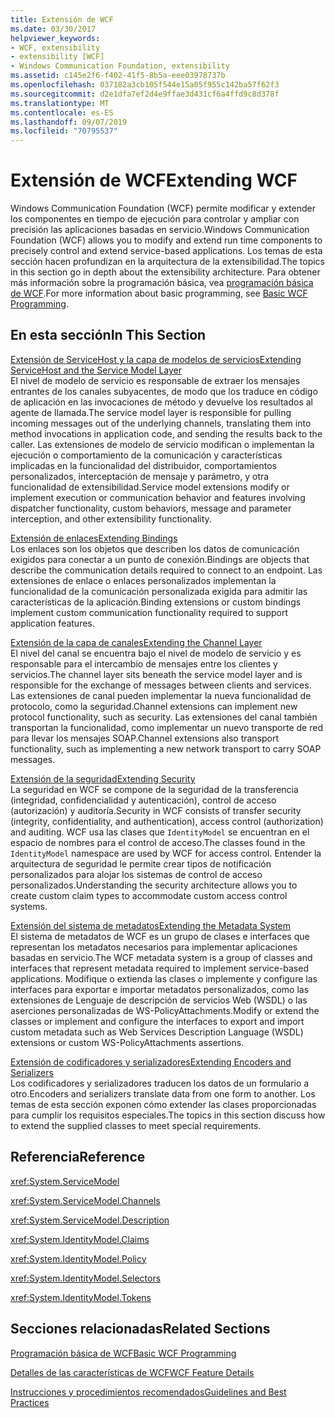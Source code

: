 ```yaml
---
title: Extensión de WCF
ms.date: 03/30/2017
helpviewer_keywords:
- WCF, extensibility
- extensibility [WCF]
- Windows Communication Foundation, extensibility
ms.assetid: c145e2f6-f402-41f5-8b5a-eee03978737b
ms.openlocfilehash: 037182a3cb105f544e15a05f955c142ba57f62f3
ms.sourcegitcommit: d2e1dfa7ef2d4e9ffae3d431cf6a4ffd9c8d378f
ms.translationtype: MT
ms.contentlocale: es-ES
ms.lasthandoff: 09/07/2019
ms.locfileid: "70795537"
---
```

# <a name="extending-wcf"></a><span data-ttu-id="896cd-102">Extensión de WCF</span><span class="sxs-lookup"><span data-stu-id="896cd-102">Extending WCF</span></span>
<span data-ttu-id="896cd-103">Windows Communication Foundation (WCF) permite modificar y extender los componentes en tiempo de ejecución para controlar y ampliar con precisión las aplicaciones basadas en servicio.</span><span class="sxs-lookup"><span data-stu-id="896cd-103">Windows Communication Foundation (WCF) allows you to modify and extend run time components to precisely control and extend service-based applications.</span></span> <span data-ttu-id="896cd-104">Los temas de esta sección hacen profundizan en la arquitectura de la extensibilidad.</span><span class="sxs-lookup"><span data-stu-id="896cd-104">The topics in this section go in depth about the extensibility architecture.</span></span> <span data-ttu-id="896cd-105">Para obtener más información sobre la programación básica, vea [programación básica de WCF](../basic-wcf-programming.md).</span><span class="sxs-lookup"><span data-stu-id="896cd-105">For more information about basic programming, see [Basic WCF Programming](../basic-wcf-programming.md).</span></span>  
  
## <a name="in-this-section"></a><span data-ttu-id="896cd-106">En esta sección</span><span class="sxs-lookup"><span data-stu-id="896cd-106">In This Section</span></span>  
 [<span data-ttu-id="896cd-107">Extensión de ServiceHost y la capa de modelos de servicios</span><span class="sxs-lookup"><span data-stu-id="896cd-107">Extending ServiceHost and the Service Model Layer</span></span>](extending-servicehost-and-the-service-model-layer.md)  
 <span data-ttu-id="896cd-108">El nivel de modelo de servicio es responsable de extraer los mensajes entrantes de los canales subyacentes, de modo que los traduce en código de aplicación en las invocaciones de método y devuelve los resultados al agente de llamada.</span><span class="sxs-lookup"><span data-stu-id="896cd-108">The service model layer is responsible for pulling incoming messages out of the underlying channels, translating them into method invocations in application code, and sending the results back to the caller.</span></span>  <span data-ttu-id="896cd-109">Las extensiones de modelo de servicio modifican o implementan la ejecución o comportamiento de la comunicación y características implicadas en la funcionalidad del distribuidor, comportamientos personalizados, interceptación de mensaje y parámetro, y otra funcionalidad de extensibilidad.</span><span class="sxs-lookup"><span data-stu-id="896cd-109">Service model extensions modify or implement execution or communication behavior and features involving dispatcher functionality, custom behaviors, message and parameter interception, and other extensibility functionality.</span></span>  
  
 [<span data-ttu-id="896cd-110">Extensión de enlaces</span><span class="sxs-lookup"><span data-stu-id="896cd-110">Extending Bindings</span></span>](extending-bindings.md)  
 <span data-ttu-id="896cd-111">Los enlaces son los objetos que describen los datos de comunicación exigidos para conectar a un punto de conexión.</span><span class="sxs-lookup"><span data-stu-id="896cd-111">Bindings are objects that describe the communication details required to connect to an endpoint.</span></span> <span data-ttu-id="896cd-112">Las extensiones de enlace o enlaces personalizados implementan la funcionalidad de la comunicación personalizada exigida para admitir las características de la aplicación.</span><span class="sxs-lookup"><span data-stu-id="896cd-112">Binding extensions or custom bindings implement custom communication functionality required to support application features.</span></span>  
  
 [<span data-ttu-id="896cd-113">Extensión de la capa de canales</span><span class="sxs-lookup"><span data-stu-id="896cd-113">Extending the Channel Layer</span></span>](extending-the-channel-layer.md)  
 <span data-ttu-id="896cd-114">El nivel del canal se encuentra bajo el nivel de modelo de servicio y es responsable para el intercambio de mensajes entre los clientes y servicios.</span><span class="sxs-lookup"><span data-stu-id="896cd-114">The channel layer sits beneath the service model layer and is responsible for the exchange of messages between clients and services.</span></span> <span data-ttu-id="896cd-115">Las extensiones de canal pueden implementar la nueva funcionalidad de protocolo, como la seguridad.</span><span class="sxs-lookup"><span data-stu-id="896cd-115">Channel extensions can implement new protocol functionality, such as security.</span></span> <span data-ttu-id="896cd-116">Las extensiones del canal también transportan la funcionalidad, como implementar un nuevo transporte de red para llevar los mensajes SOAP.</span><span class="sxs-lookup"><span data-stu-id="896cd-116">Channel extensions also transport functionality, such as implementing a new network transport to carry SOAP messages.</span></span>  
  
 [<span data-ttu-id="896cd-117">Extensión de la seguridad</span><span class="sxs-lookup"><span data-stu-id="896cd-117">Extending Security</span></span>](extending-security.md)  
 <span data-ttu-id="896cd-118">La seguridad en WCF se compone de la seguridad de la transferencia (integridad, confidencialidad y autenticación), control de acceso (autorización) y auditoría.</span><span class="sxs-lookup"><span data-stu-id="896cd-118">Security in WCF consists of transfer security (integrity, confidentiality, and authentication), access control (authorization) and auditing.</span></span> <span data-ttu-id="896cd-119">WCF usa las clases que `IdentityModel` se encuentran en el espacio de nombres para el control de acceso.</span><span class="sxs-lookup"><span data-stu-id="896cd-119">The classes found in the `IdentityModel` namespace are used by WCF for access control.</span></span> <span data-ttu-id="896cd-120">Entender la arquitectura de seguridad le permite crear tipos de notificación personalizados para alojar los sistemas de control de acceso personalizados.</span><span class="sxs-lookup"><span data-stu-id="896cd-120">Understanding the security architecture allows you to create custom claim types to accommodate custom access control systems.</span></span>  
  
 [<span data-ttu-id="896cd-121">Extensión del sistema de metadatos</span><span class="sxs-lookup"><span data-stu-id="896cd-121">Extending the Metadata System</span></span>](extending-the-metadata-system.md)  
 <span data-ttu-id="896cd-122">El sistema de metadatos de WCF es un grupo de clases e interfaces que representan los metadatos necesarios para implementar aplicaciones basadas en servicio.</span><span class="sxs-lookup"><span data-stu-id="896cd-122">The WCF metadata system is a group of classes and interfaces that represent metadata required to implement service-based applications.</span></span> <span data-ttu-id="896cd-123">Modifique o extienda las clases o implemente y configure las interfaces para exportar e importar metadatos personalizados, como las extensiones de Lenguaje de descripción de servicios Web (WSDL) o las aserciones personalizadas de WS-PolicyAttachments.</span><span class="sxs-lookup"><span data-stu-id="896cd-123">Modify or extend the classes or implement and configure the interfaces to export and import custom metadata such as Web Services Description Language (WSDL) extensions or custom WS-PolicyAttachments assertions.</span></span>  
  
 [<span data-ttu-id="896cd-124">Extensión de codificadores y serializadores</span><span class="sxs-lookup"><span data-stu-id="896cd-124">Extending Encoders and Serializers</span></span>](extending-encoders-and-serializers.md)  
 <span data-ttu-id="896cd-125">Los codificadores y serializadores traducen los datos de un formulario a otro.</span><span class="sxs-lookup"><span data-stu-id="896cd-125">Encoders and serializers translate data from one form to another.</span></span> <span data-ttu-id="896cd-126">Los temas de esta sección exponen cómo extender las clases proporcionadas para cumplir los requisitos especiales.</span><span class="sxs-lookup"><span data-stu-id="896cd-126">The topics in this section discuss how to extend the supplied classes to meet special requirements.</span></span>  
  
## <a name="reference"></a><span data-ttu-id="896cd-127">Referencia</span><span class="sxs-lookup"><span data-stu-id="896cd-127">Reference</span></span>  
 <xref:System.ServiceModel>  
  
 <xref:System.ServiceModel.Channels>  
  
 <xref:System.ServiceModel.Description>  
  
 <xref:System.IdentityModel.Claims>  
  
 <xref:System.IdentityModel.Policy>  
  
 <xref:System.IdentityModel.Selectors>  
  
 <xref:System.IdentityModel.Tokens>  
  
## <a name="related-sections"></a><span data-ttu-id="896cd-128">Secciones relacionadas</span><span class="sxs-lookup"><span data-stu-id="896cd-128">Related Sections</span></span>  
 [<span data-ttu-id="896cd-129">Programación básica de WCF</span><span class="sxs-lookup"><span data-stu-id="896cd-129">Basic WCF Programming</span></span>](../basic-wcf-programming.md)  
  
 [<span data-ttu-id="896cd-130">Detalles de las características de WCF</span><span class="sxs-lookup"><span data-stu-id="896cd-130">WCF Feature Details</span></span>](../feature-details/index.md)  
  
 [<span data-ttu-id="896cd-131">Instrucciones y procedimientos recomendados</span><span class="sxs-lookup"><span data-stu-id="896cd-131">Guidelines and Best Practices</span></span>](../guidelines-and-best-practices.md)
